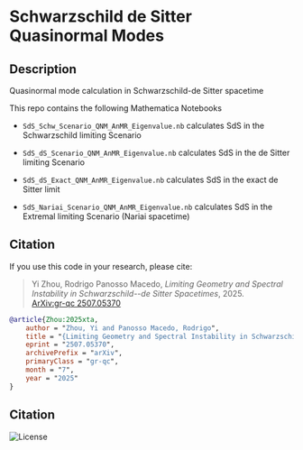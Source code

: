 # Schwarzschild de Sitter Quasinormal Modes

## Description
Quasinormal mode calculation in Schwarzschild-de Sitter spacetime

This repo contains the following Mathematica Notebooks
- `SdS_Schw_Scenario_QNM_AnMR_Eigenvalue.nb`
calculates SdS in the Schwarzschild limiting Scenario

- `SdS_dS_Scenario_QNM_AnMR_Eigenvalue.nb`
calculates SdS in the de Sitter limiting Scenario

- `SdS_dS_Exact_QNM_AnMR_Eigenvalue.nb`
calculates SdS in the exact de Sitter limit

- `SdS_Nariai_Scenario_QNM_AnMR_Eigenvalue.nb`
calculates SdS in the Extremal limiting Scenario (Nariai spacetime)

## Citation
If you use this code in your research, please cite:
> Yi Zhou, Rodrigo Panosso Macedo, *Limiting Geometry and Spectral Instability in Schwarzschild--de Sitter Spacetimes*, 2025.  
> [ArXiv:gr-qc 2507.05370](https://arxiv.org/abs/2507.05370)

```bibtex
@article{Zhou:2025xta,
    author = "Zhou, Yi and Panosso Macedo, Rodrigo",
    title = "{Limiting Geometry and Spectral Instability in Schwarzschild--de Sitter Spacetimes}",
    eprint = "2507.05370",
    archivePrefix = "arXiv",
    primaryClass = "gr-qc",
    month = "7",
    year = "2025"
}
```

## Citation
![License](https://img.shields.io/badge/license-BSD%203--Clause-blue.svg)
